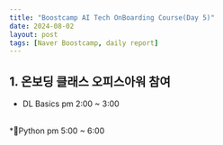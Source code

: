```yaml
---
title: "Boostcamp AI Tech OnBoarding Course(Day 5)"
date: 2024-08-02
layout: post
tags: [Naver Boostcamp, daily report]
---
```


## 1. 온보딩 클래스 오피스아워 참여

* DL Basics
  pm 2:00 ~ 3:00
<br><br>

*Python
  pm 5:00 ~ 6:00
<br><br>
